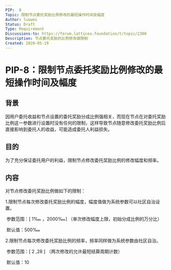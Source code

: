```yaml
---
PIP:  8
Topic: 限制节点委托奖励比例修改的最短操作时间及幅度
Author: luowei
Status: Draft 
Type: Requirement
Discussions-to: https://forum.latticex.foundation/t/topic/2300
Description: 节点委托奖励的比例修改做限制
Created: 2020-05-19
---
```


# PIP-8：限制节点委托奖励比例修改的最短操作时间及幅度

## 背景

因用户委托收益和节点设置的委托奖励分成比例强相关，而现在节点在对委托奖励比例这一参数进行设置时没有任何的限制，这样导致节点随意修改委托奖励比例后直接影响到委托人的收益，可能造成委托人利益损失。

## 目的

为了充分保证委托用户的利益，限制节点修改委托奖励比例的修改幅度和频率。

## 内容

对节点修改委托奖励比例做如下的限制：

1.限制节点每次修改委托奖励比例的幅度，幅度值做为系统参数可以社区自治设置。

​    参数范围：[ 1‱ ，2000‱] （单次修改幅度上限，初始分成比例的万分比）

​	默认值：500‱

2.限制节点每次修改委托奖励比例的频率，频率同样做为系统参数由社区自治。

​    参数范围：[ 2  ,28 ] （两次修改的允许最短结算周期计数）

​	默认值：10